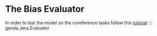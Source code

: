# The Bias Evaluator

In order to test the model on the coreference tasks follow this [tutorial](https://github.com/DaDebias/genda-lens/blob/main/tutorials/coref_demo.ipynb) 
::: genda_lens.Evaluator